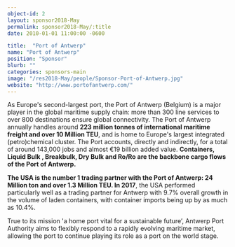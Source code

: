 ```yaml
---
object-id: 2
layout: sponsor2018-May
permalink: sponsor2018-May/:title
date: 2010-01-01 11:00:00 -0600

title:  "Port of Antwerp"
name: "Port of Antwerp"
position: "Sponsor"
blurb: ""
categories: sponsors-main
image: "/res2018-May/people/Sponsor-Port-of-Antwerp.jpg"
website: "http://www.portofantwerp.com/"
---
```


As Europe's second-largest port, the Port of Antwerp (Belgium) is a major player in the global maritime supply chain: more than 300 line services to over 800 destinations ensure global connectivity. 
The Port of Antwerp annually handles around **223 million tonnes of international maritime freight and over 10 Million TEU**, and is home to Europe's largest integrated (petro)chemical cluster. The Port accounts, directly and indirectly, for a total of around 143,000 jobs and almost €19 billion added value. 
**Containers, Liquid Bulk , Breakbulk, Dry Bulk and Ro/Ro are the backbone cargo flows of the Port of Antwerp.**

**The USA is the number 1 trading partner with the Port of Antwerp: 24 Million ton and over 1.3 Million TEU. 
In 2017**, the USA performed particularly well as a trading partner for Antwerp with 9.7% overall growth in the volume of laden containers, with container imports being up by as much as 10.4%.

True to its mission 'a home port vital for a sustainable future’, Antwerp Port Authority aims to flexibly respond to a rapidly evolving maritime market, allowing the port to continue playing its role as a port on the world stage. 
